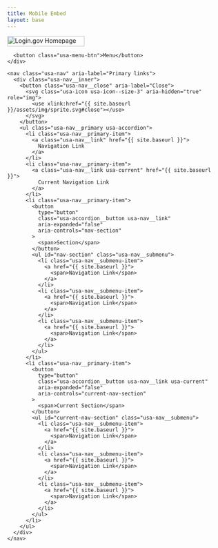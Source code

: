 ```yaml
---
title: Mobile Embed
layout: base
---
```


<div class="usa-overlay"></div>
<div class="usa-header usa-header--extended">
  <div class="usa-nav-container">
    <div class="usa-navbar">
      <div class="usa-logo">
        <a href="{{ site.baseurl }}">
          <img
            src="{{ site.baseurl }}/assets/img/login-gov-logo.svg"
            class="usa-logo__img"
            alt="Login.gov Homepage"
            width="179"
            height="24"
          />
        </a>
      </div>

      <button class="usa-menu-btn">Menu</button>
    </div>

    <nav class="usa-nav" aria-label="Primary links">
      <div class="usa-nav__inner">
        <button class="usa-nav__close" aria-label="Close">
          <svg class="usa-icon usa-icon--size-3" aria-hidden="true" role="img">
            <use xlink:href="{{ site.baseurl }}/assets/img/sprite.svg#close"></use>
          </svg>
        </button>
        <ul class="usa-nav__primary usa-accordion">
          <li class="usa-nav__primary-item">
            <a class="usa-nav__link" href="{{ site.baseurl }}">
              Navigation Link
            </a>
          </li>
          <li class="usa-nav__primary-item">
            <a class="usa-nav__link usa-current" href="{{ site.baseurl }}">
              Current Navigation Link
            </a>
          </li>
          <li class="usa-nav__primary-item">
            <button
              type="button"
              class="usa-accordion__button usa-nav__link"
              aria-expanded="false"
              aria-controls="nav-section"
            >
              <span>Section</span>
            </button>
            <ul id="nav-section" class="usa-nav__submenu">
              <li class="usa-nav__submenu-item">
                <a href="{{ site.baseurl }}">
                  <span>Navigation Link</span>
                </a>
              </li>
              <li class="usa-nav__submenu-item">
                <a href="{{ site.baseurl }}">
                  <span>Navigation Link</span>
                </a>
              </li>
              <li class="usa-nav__submenu-item">
                <a href="{{ site.baseurl }}">
                  <span>Navigation Link</span>
                </a>
              </li>
            </ul>
          </li>
          <li class="usa-nav__primary-item">
            <button
              type="button"
              class="usa-accordion__button usa-nav__link usa-current"
              aria-expanded="false"
              aria-controls="current-nav-section"
            >
              <span>Current Section</span>
            </button>
            <ul id="current-nav-section" class="usa-nav__submenu">
              <li class="usa-nav__submenu-item">
                <a href="{{ site.baseurl }}">
                  <span>Navigation Link</span>
                </a>
              </li>
              <li class="usa-nav__submenu-item">
                <a href="{{ site.baseurl }}">
                  <span>Navigation Link</span>
                </a>
              </li>
              <li class="usa-nav__submenu-item">
                <a href="{{ site.baseurl }}">
                  <span>Navigation Link</span>
                </a>
              </li>
            </ul>
          </li>
        </ul>
      </div>
    </nav>
  </div>
</div>

<style>
.usa-nav.is-visible {
  animation: none !important;
}

.usa-overlay {
  transition: none !important;
}
</style>
<script>
window.addEventListener('load', () => {
  document.querySelector('.usa-menu-btn').click();
});
</script>
